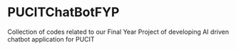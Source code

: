 # PUCITChatBotFYP
Collection of codes related to our Final Year Project of developing AI driven chatbot application for PUCIT
